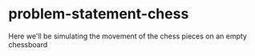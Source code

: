 # problem-statement-chess
Here we'll be simulating the movement of the chess pieces on an empty chessboard
